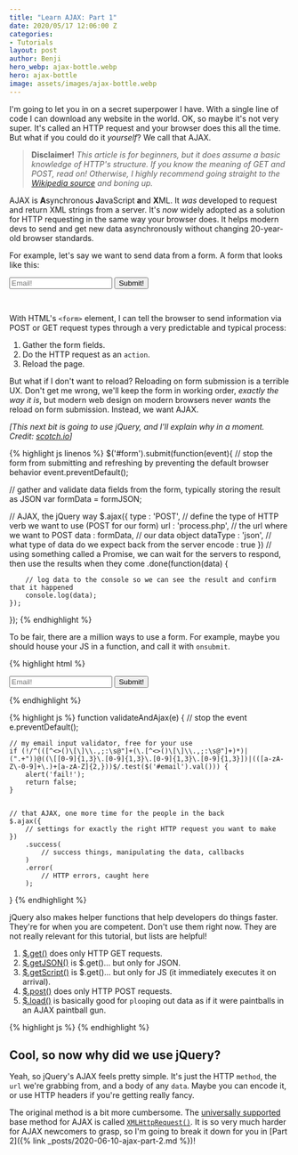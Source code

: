 ```yaml
---
title: "Learn AJAX: Part 1"
date: 2020/05/17 12:06:00 Z
categories:
- Tutorials
layout: post
author: Benji
hero_webp: ajax-bottle.webp
hero: ajax-bottle
image: assets/images/ajax-bottle.webp
---
```


I'm going to let you in on a secret superpower I have. With a single line of code I can download any website in the world. OK, so maybe it's not very super. It's called an HTTP request and your browser does this all the time. But what if you could do it *yourself*? We call that AJAX.

> **Disclaimer!** *This article is for beginners, but it does assume a basic knowledge of HTTP's structure. If you know the meaning of GET and POST, read on! Otherwise, I highly recommend going straight to the [Wikipedia source](https://en.wikipedia.org/wiki/Hypertext_Transfer_Protocol#Request_methods) and boning up.*

AJAX is **A**synchronous **J**avaScript **a**nd **X**ML. It *was* developed to request and return XML strings from a server. It's *now* widely adopted as a solution for HTTP requesting in the same way your browser does. It helps modern devs to send and get new data asynchronously without changing 20-year-old browser standards.

For example, let's say we want to send data from a form. A form that looks like this:

<form onsubmit='validateAndAjax(event)' style='padding-bottom: 30px;'>
  <input id='email' type='email' placeholder='Email!'>
  <input id='submit' type='submit' value='Submit!'>
</form>

With HTML's `<form>` element, I can tell the browser to send information via POST or GET request types through a very predictable and typical process:
1. Gather the form fields.
2. Do the HTTP request as an `action`.
3. Reload the page.

But what if I don't want to reload? Reloading on form submission is a terrible UX. Don't get me wrong, we'll keep the form in working order, *exactly the way it is*, but modern web design on modern browsers never *wants* the reload on form submission. Instead, we want AJAX.

*[This next bit is going to use jQuery, and I'll explain why in a moment. Credit: [scotch.io](https://scotch.io/tutorials/submitting-ajax-forms-with-jquery)]*

{% highlight js linenos %}
$('#form').submit(function(event){
  // stop the form from submitting and refreshing by preventing the default browser behavior
  event.preventDefault();
  
  // gather and validate data fields from the form, typically storing the result as JSON
  var formData = formJSON;

  // AJAX, the jQuery way
  $.ajax({
      type        : 'POST',         // define the type of HTTP verb we want to use (POST for our form)
      url         : 'process.php',  // the url where we want to POST
      data        : formData,       // our data object
      dataType    : 'json',         // what type of data do we expect back from the server
      encode      : true
  })
    // using something called a Promise, we can wait for the servers to respond, then use the results when they come
    .done(function(data) {

        // log data to the console so we can see the result and confirm that it happened
        console.log(data); 
    });
});
{% endhighlight %}

To be fair, there are a million ways to use a form. For example, maybe you should house your JS in a function, and call it with `onsubmit`.

{% highlight html %}
<form onsubmit='validateAndAjax(event)'>
  <input id='email' type='email' placeholder='Email!'>
  <input id='submit' type='submit' value='Submit!'>
</form>
{% endhighlight %}

{% highlight js %}
function validateAndAjax(e) {
    // stop the event
    e.preventDefault();

    // my email input validator, free for your use
    if (!/^(([^<>()\[\]\\.,;:\s@"]+(\.[^<>()\[\]\\.,;:\s@"]+)*)|(".+"))@((\[[0-9]{1,3}\.[0-9]{1,3}\.[0-9]{1,3}\.[0-9]{1,3}])|(([a-zA-Z\-0-9]+\.)+[a-zA-Z]{2,}))$/.test($('#email').val())) {
        alert('fail!');
        return false;
    }


    // that AJAX, one more time for the people in the back
    $.ajax({
        // settings for exactly the right HTTP request you want to make
    })
        .success(
            // success things, manipulating the data, callbacks
        )
        .error(
            // HTTP errors, caught here
        );
}
{% endhighlight %}


jQuery also makes helper functions that help developers do things faster. They're for when you are competent. Don't use them right now. They are not really relevant for this tutorial, but lists are helpful!

1. [$.get()](https://api.jquery.com/jQuery.get/) does only HTTP GET requests.
2. [$.getJSON()](https://api.jquery.com/jQuery.getJSON/) is $.get()... but only for JSON.
3. [$.getScript()](https://api.jquery.com/jQuery.getScript/) is $.get()... but only for JS (it immediately executes it on arrival).
4. [$.post()](https://api.jquery.com/jQuery.post/) does only HTTP POST requests.
5. [$.load()](https://api.jquery.com/load/) is basically good for `ploop`ing out data as if it were paintballs in an AJAX paintball gun.

{% highlight js %}
{% endhighlight %}

## Cool, so now why did we use jQuery?

Yeah, so jQuery's AJAX feels pretty simple. It's just the HTTP `method`, the `url` we're grabbing from, and a body of any `data`. Maybe you can encode it, or use HTTP headers if you're getting really fancy. 

The original method is a bit more cumbersome. The [universally supported](https://caniuse.com/#feat=mdn-api_xmlhttprequest) base method for AJAX is called [`XMLHttpRequest()`](https://developer.mozilla.org/en-US/docs/Web/API/XMLHttpRequest/XMLHttpRequest). It is so very much harder for AJAX newcomers to grasp, so I'm going to break it down for you in [Part 2]({% link _posts/2020-06-10-ajax-part-2.md %})!



<script>
    function validateAndAjax(e) {
        e.preventDefault();
        alert("Ha! Your data is mine.");
    }
</script>